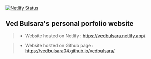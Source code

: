 [![Netlify Status](https://api.netlify.com/api/v1/badges/79d6ccc6-119a-4d0f-a3d1-7b75599d4873/deploy-status)](https://app.netlify.com/sites/vedbulsara/deploys)
## Ved Bulsara's personal porfolio website  

> - Website hosted on Netlify :
    https://vedbulsara.netlify.app/


> - Website hosted on Github page :
    https://vedbulsara04.github.io/vedbulsara/
    
